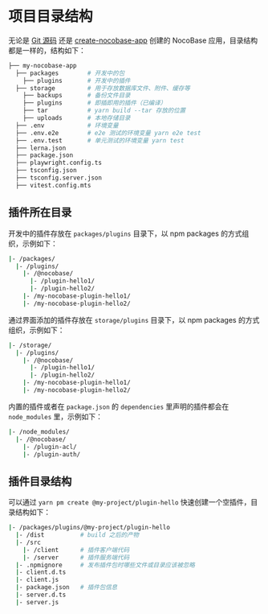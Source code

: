 # 项目目录结构

无论是 [Git 源码](/welcome/getting-started/installation/git-clone) 还是 [create-nocobase-app](/welcome/getting-started/installation/create-nocobase-app) 创建的 NocoBase 应用，目录结构都是一样的，结构如下：

```bash
├── my-nocobase-app
  ├── packages        # 开发中的包
    ├── plugins       # 开发中的插件
  ├── storage         # 用于存放数据库文件、附件、缓存等
    ├── backups       # 备份文件目录
    ├── plugins       # 即插即用的插件（已编译）
    ├── tar           # yarn build --tar 存放的位置
    ├── uploads       # 本地存储目录
  ├── .env            # 环境变量
  ├── .env.e2e        # e2e 测试的环境变量 yarn e2e test
  ├── .env.test       # 单元测试的环境变量 yarn test
  ├── lerna.json
  ├── package.json
  ├── playwright.config.ts
  ├── tsconfig.json
  ├── tsconfig.server.json
  ├── vitest.config.mts
```

## 插件所在目录

开发中的插件存放在 `packages/plugins` 目录下，以 npm packages 的方式组织，示例如下：

```bash
|- /packages/
  |- /plugins/
    |- /@nocobase/
      |- /plugin-hello1/
      |- /plugin-hello2/
    |- /my-nocobase-plugin-hello1/
    |- /my-nocobase-plugin-hello2/
```

通过界面添加的插件存放在 `storage/plugins` 目录下，以 npm packages 的方式组织，示例如下：

```bash
|- /storage/
  |- /plugins/
    |- /@nocobase/
      |- /plugin-hello1/
      |- /plugin-hello2/
    |- /my-nocobase-plugin-hello1/
    |- /my-nocobase-plugin-hello2/
```

内置的插件或者在 `package.json` 的 `dependencies` 里声明的插件都会在 `node_modules` 里，示例如下：

```bash
|- /node_modules/
  |- /@nocobase/
    |- /plugin-acl/
    |- /plugin-auth/
```

## 插件目录结构

可以通过 `yarn pm create @my-project/plugin-hello` 快速创建一个空插件，目录结构如下：

```bash
|- /packages/plugins/@my-project/plugin-hello
  |- /dist          # build 之后的产物
  |- /src
    |- /client      # 插件客户端代码
    |- /server      # 插件服务端代码
  |- .npmignore     # 发布插件包时哪些文件或目录应该被忽略
  |- client.d.ts
  |- client.js
  |- package.json   # 插件包信息
  |- server.d.ts
  |- server.js
```

